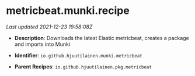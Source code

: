 # metricbeat.munki.recipe

_Last updated 2021-12-23 19:58:08Z_

- **Description**: Downloads the latest Elastic metricbeat, creates a package and imports into Munki

- **Identifier**: `io.github.hjuutilainen.munki.metricbeat`

- **Parent Recipes**: `io.github.hjuutilainen.pkg.metricbeat`